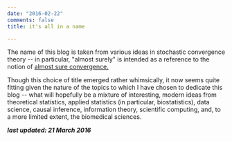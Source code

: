 ```yaml
---
date: "2016-02-22"
comments: false
title: it's all in a name

---
```


The name of this blog is taken from various ideas in stochastic convergence
theory -- in particular, "almost surely" is intended as a reference to the
notion of [almost sure
convergence.](https://en.wikipedia.org/wiki/Convergence_of_random_variables#Almost_sure_convergence)

Though this choice of title emerged rather whimsically, it now seems quite
fitting given the nature of the topics to which I have chosen to dedicate this
blog -- what will hopefully be a mixture of interesting, modern ideas from
theoretical statistics, applied statistics (in particular, biostatistics), data
science, causal inference, information theory, scientific computing, and, to a
more limited extent, the biomedical sciences.

**_last updated: 21 March 2016_**
